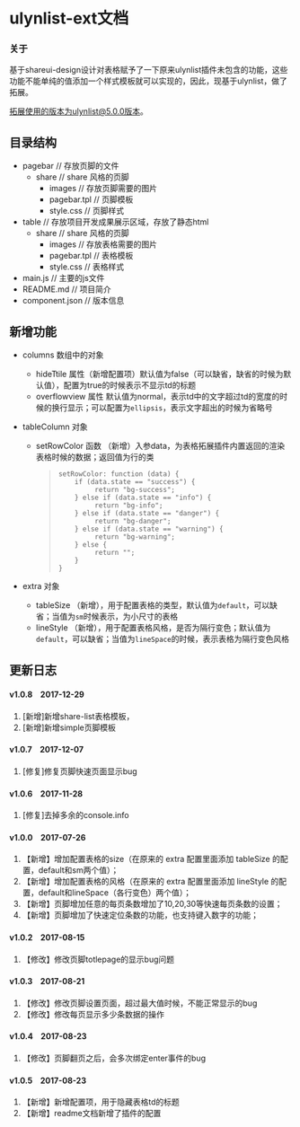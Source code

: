 # ulynlist-ext文档

### 关于
基于shareui-design设计对表格赋予了一下原来ulynlist插件未包含的功能，这些功能不能单纯的值添加一个样式模板就可以实现的，因此，现基于ulynlist，做了拓展。


拓展使用的版本为ulynlist@5.0.0版本。

## 目录结构

- pagebar                      // 存放页脚的文件
    - share  // share 风格的页脚
        - images // 存放页脚需要的图片
        - pagebar.tpl // 页脚模板
        - style.css  // 页脚样式
- table             // 存放项目开发成果展示区域，存放了静态html
     - share  // share 风格的页脚
        - images // 存放表格需要的图片
        - pagebar.tpl // 表格模板
        - style.css  // 表格样式
- main.js              // 主要的js文件
- README.md // 项目简介                 
- component.json   // 版本信息

## 新增功能

- columns 数组中的对象
  - hideTtile 属性（新增配置项）默认值为false（可以缺省，缺省的时候为默认值），配置为true的时候表示不显示td的标题
  - overflowview 属性 默认值为normal，表示td中的文字超过td的宽度的时候的换行显示；可以配置为`ellipsis`，表示文字超出的时候为省略号

- tableColumn 对象
   - setRowColor 函数 （新增）入参data，为表格拓展插件内置返回的渲染表格时候的数据；返回值为行的类
      > ``` pf
      > setRowColor: function (data) {
      >     if (data.state == "success") {
      >          return "bg-success";
      >     } else if (data.state == "info") {
      >          return "bg-info";
      >     } else if (data.state == "danger") {
      >          return "bg-danger";
      >     } else if (data.state == "warning") {
      >          return "bg-warning";
      >     } else {
      >          return "";
      >     }
      > }
      >```

- extra 对象
  - tableSize （新增），用于配置表格的类型，默认值为`default`，可以缺省；当值为`sm`时候表示，为小尺寸的表格
  - lineStyle （新增），用于配置表格风格，是否为隔行变色；默认值为`default`，可以缺省；当值为`lineSpace`的时候，表示表格为隔行变色风格


## 更新日志

 #### v1.0.8　2017-12-29

 1. [新增]新增share-list表格模板，
 2. [新增]新增simple页脚模板
 
 #### v1.0.7　2017-12-07

 1. [修复]修复页脚快速页面显示bug

 #### v1.0.6　2017-11-28

 1. [修复]去掉多余的console.info

#### v1.0.0　2017-07-26

 1. 【新增】增加配置表格的size（在原来的 extra 配置里面添加 tableSize 的配置，default和sm两个值）；
 2. 【新增】增加配置表格的风格（在原来的 extra 配置里面添加 lineStyle 的配置，default和lineSpace（各行变色）两个值）；
 3. 【新增】页脚增加任意的每页条数增加了10,20,30等快速每页条数的设置；
 4. 【新增】页脚增加了快速定位条数的功能，也支持键入数字的功能；
 
 #### v1.0.2　2017-08-15

 1. 【修改】修改页脚totlepage的显示bug问题

 #### v1.0.3　2017-08-21

 1. 【修改】修改页脚设置页面，超过最大值时候，不能正常显示的bug
 2. 【修改】修改每页显示多少条数据的操作

 #### v1.0.4　2017-08-23

 1. 【修改】页脚翻页之后，会多次绑定enter事件的bug

 #### v1.0.5　2017-08-23

 1. 【新增】新增配置项，用于隐藏表格td的标题
 2. 【新增】readme文档新增了插件的配置
